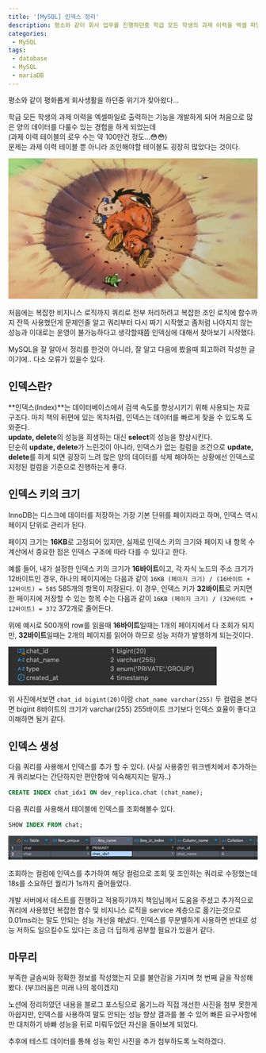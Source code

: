 ```yaml
---
title: '[MySQL] 인덱스 정리'
description: 평소와 같이 회사 업무를 진행하던중 학급 모든 학생의 과제 이력을 엑셀 파일로 출력하는 기능을 개발하게 되어 많은 양의 데이터를 조회하게 되었고 평소와 같이 성능보다는 결과에 충실했다. 그 결과 30명의 학생이 있는 학급 하나의 과제 이력을 다운로드 받는데 18s라는 말도 안되는 결과물이 나왔고 처음으로 슬로우쿼리와 성능에 대해 고민하게 되었다.
categories:
 - MySQL
tags:
 - database
 - MySQL
 - mariaDB
---
```


평소와 같이 평화롭게 회사생활을 하던중 위기가 찾아왔다...

학급 모든 학생의 과제 이력을 엑셀파일로 출력하는 기능을 개발하게 되어 처음으로 많은 양의 데이터를 다룰수 있는 경험을 하게 되었는데  
(과제 이력 테이블의 로우 수는 약 100만건 정도...:flushed::flushed:)  
문제는 과제 이력 테이블 뿐 아니라 조인해야할 테이블도 굉장히 많았다는 것이다.

![Desktop Preview](/assets/images/post/index_optimize/yamuchi.png)

처음에는 복잡한 비지니스 로직까지 쿼리로 전부 처리하려고 복잡한 조인 로직에 함수까지 잔뜩 사용했던게 문제인줄 알고 쿼리부터 다시 짜기 시작했고 좀처럼 나아지지 않는 성능과 이대로는 운영이 불가능하다고 생각할때쯤 인덱싱에 대해서 찾아보기 시작했다.

MySQL을 잘 알아서 정리를 한것이 아니라, 잘 알고 다음에 봤을때 회고하려 작성한 글이기에.. 다소 오류가 있을수 있다.

## 인덱스란?
**인덱스(Index)**는 데이터베이스에서 검색 속도를 향상시키기 위해 사용되는 자료 구조다. 마치 책의 뒤편에 있는 목차처럼, 인덱스는 데이터를 빠르게 찾을 수 있도록 도와준다.  
**update, delete**의 성능을 희생하는 대신 **select**의 성능을 향상시킨다.  
단순히 **update, delete**가 느린것이 아니라, 인덱스가 없는 컬럼을 조건으로 **update, delete**를 하게 되면 굉장히 느려 많은 양의 데이터를 삭제 해야하는 상황에선 인덱스로 지정된 컬럼을 기준으로 진행하는게 좋다.

## 인덱스 키의 크기
InnoDB는 디스크에 데이터를 저장하는 가장 기본 단위를 페이지라고 하며, 인덱스 역시 페이지 단위로 관리가 된다.

페이지 크기는 **16KB**로 고정되어 있지만, 실제로 인덱스 키의 크기와 페이지 내 항목 수 계산에서 중요한 점은 인덱스 구조에 따라 다를 수 있다고 한다.

예를 들어, 내가 설정한 인덱스 키의 크기가 **16바이트**이고, 각 자식 노드의 주소 크기가 12바이트인 경우, 하나의 페이지에는 다음과 같이 `16KB (페이지 크기) / (16바이트 + 12바이트) = 585` 585개의 항목이 저장된다.
이 경우, 인덱스 키가 **32바이트**로 커지면 한 페이지에 저장할 수 있는 항목 수는 다음과 같이 `16KB (페이지 크기) / (32바이트 + 12바이트) = 372` 372개로 줄어든다.

위에 예시로 500개의 row를 읽을때 **16바이트**일때는 1개의 페이지에서 다 조회가 되지만, **32바이트**일때는 2개의 페이지를 읽어야 하므로 성능 저하가 발행하게 되는것이다.

![Desktop Preview](/assets/images/post/index_optimize/column.png)

위 사진에서보면 `chat_id bigint(20)`이랑 `chat_name varchar(255)` 두 컬럼을 본다면 bigint 8바이트의 크기가 varchar(255) 255바이트 크기보다 인덱스 효율이 좋다고 이해하면 될거 같다.

## 인덱스 생성
다음 쿼리를 사용해서 인덱스를 추가 할 수 있다. (사실 사용중인 워크벤치에서 추가하는게 쿼리보다는 간단하지만 편안함에 익숙해지지는 말자..)

```sql
CREATE INDEX chat_idx1 ON dev_replica.chat (chat_name);
```

다음 쿼리를 사용해서 테이블에 인덱스를 조회해볼수 있다.
```sql
SHOW INDEX FROM chat;
```

![Desktop Preview](/assets/images/post/index_optimize/select_index.png)

조회하는 컬럼에 인덱스를 추가하여 해당 컬럼으로 조회 및 조인하는 쿼리로 수정했는데 18s를 소요하던 퀄리가 1s까지 줄어들었다.

개발 서버에서 테스트를 진행하고 적용하기까지 책임님께서 도움을 주셨고 추가적으로 쿼리에 사용했던 복잡한 함수 및 비지니스 로직을 service 계층으로 옮기는것으로 0.01ms라는 말도 안되는 성능 개선을 해냈다.
인덱스를 무분별하게 사용하면 반대로 성능 저하도 일으킬수도 있다는 조금 더 딥하게 공부할 필요가 있을거 같다.

## 마무리
<!-- ![Desktop Preview](/assets/images/post/index_optimize/zeri_ending.gif) -->

부족한 글솜씨와 정확한 정보를 작성했는지 모를 불안감을 가지며 첫 번째 글을 작성해봤다. (부끄러움은 미래 나의 몫이겠지)

노션에 정리하였던 내용을 블로그 포스팅으로 옮기느라 직접 개선한 사진을 첨부 못한게 아쉽지만, 인덱스를 사용하여 말도 안되는 성능 향상 결과를 볼 수 있어 빠른 요구사항에만 대처하기 바빠 성능을 뒤로 미뤄두었던 자신을 돌아보게 되었다.

추후에 테스트 데이터를 통해 성능 확인 사진을 추가 첨부하도록 노력하겠다.

